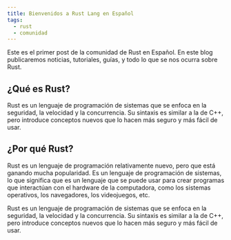 ```yaml
---
title: Bienvenidos a Rust Lang en Español
tags:
  - rust
  - comunidad
---
```


Este es el primer post de la comunidad de Rust en Español. En este blog publicaremos noticias, tutoriales, guías, y todo lo que se nos ocurra sobre Rust.

<!-- more -->

## ¿Qué es Rust?

Rust es un lenguaje de programación de sistemas que se enfoca en la seguridad,
la velocidad y la concurrencia. Su sintaxis es similar a la de C++, pero
introduce conceptos nuevos que lo hacen más seguro y más fácil de usar.

## ¿Por qué Rust?

Rust es un lenguaje de programación relativamente nuevo, pero que está ganando
mucha popularidad. Es un lenguaje de programación de sistemas, lo que significa
que es un lenguaje que se puede usar para crear programas que interactúan con
el hardware de la computadora, como los sistemas operativos, los navegadores,
los videojuegos, etc.

Rust es un lenguaje de programación de sistemas que se enfoca en la seguridad,
la velocidad y la concurrencia. Su sintaxis es similar a la de C++, pero
introduce conceptos nuevos que lo hacen más seguro y más fácil de usar.
